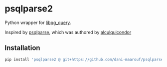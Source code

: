 # psqlparse2

Python wrapper for [libpg_query](https://github.com/pganalyze/libpg_query).

Inspired by [psqlparse](https://github.com/alculquicondor/psqlparse), which was authored by [alculquicondor](https://github.com/alculquicondor/)

## Installation

```bash
pip install 'psqlparse2 @ git+https://github.com/dani-maarouf/psqlparse2.git@v0.0.1'
```

